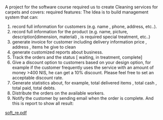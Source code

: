 A project for the software course required us to create Cleaning services for carpets and covers:
required features:
The Idea is to build management system that can:
1. record full information for customers (e.g. name , phone, address, etc..).
2. record full information for the product (e.g. name, picture, description[dimension,
material) , is required special treatment, etc..)
3. generate invoice for customer including delivery information price , address , items he
give to clean
4. generate customized reports about business.
5. Track the orders and the status [ waiting, in treatment, complete]
6. Give a discount option to customers based on your design option, for example if the
customer frequently uses the service with an amount of money >400 NIS, he can get a
10% discount. Please feel free to set an acceptable discount rate.
7. Generate statistics about, for example, total delivered items , total cash , total paid, total
debts.
8. Distribute the orders on the available workers.
9. Notify the customer by sending email when the order is complete.
And this is report to show all result:


[soft_re.pdf](https://github.com/SEOrganization/SEproject/files/15496327/soft_re.pdf)
